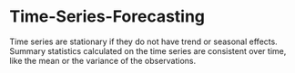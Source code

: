 # Time-Series-Forecasting
Time series are stationary if they do not have trend or seasonal effects. Summary statistics calculated on the time series are consistent over time, like the mean or the variance of the observations.

